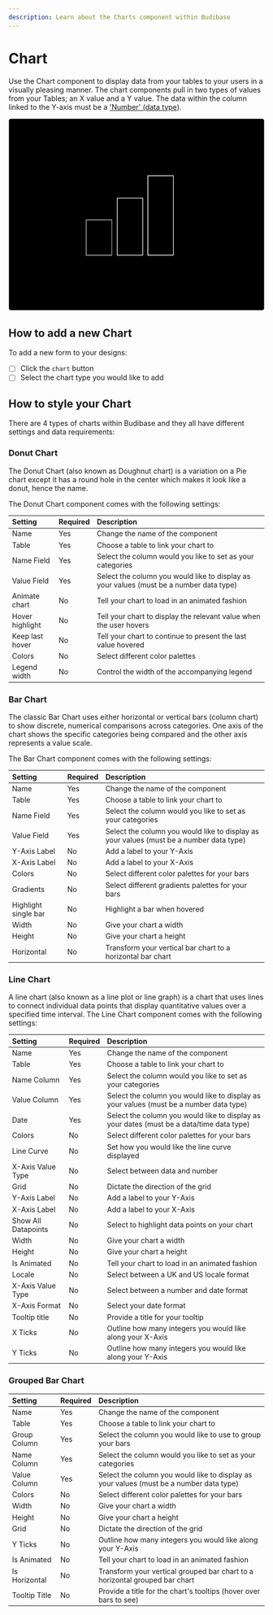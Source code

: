 ```yaml
---
description: Learn about the Charts component within Budibase
---
```


# Chart

Use the Chart component to display data from your tables to your users in a visually pleasing manner. The chart components pull in two types of values from your Tables; an X value and a Y value. The data within the column linked to the Y-axis must be a ['Number' \(data type](../../data/tables/columns.md)\).

![](../../.gitbook/assets/chart.png)

## How to add a new Chart

To add a new form to your designs:

* [ ] Click the `chart` button
* [ ] Select the chart type you would like to add

## How to style your Chart

There are 4 types of charts within Budibase and they all have different settings and data requirements:

### 

### Donut Chart

The Donut Chart \(also known as Doughnut chart\) is a variation on a Pie chart except it has a round hole in the center which makes it look like a donut, hence the name.

The Donut Chart component comes with the following settings:

| Setting | Required | Description |
| :--- | :--- | :--- |
| Name | Yes | Change the name of the component |
| Table | Yes | Choose a table to link your chart to |
| Name Field | Yes | Select the column would you like to set as your categories |
| Value Field | Yes | Select the column you would like to display as your values \(must be a number data type\) |
| Animate chart | No | Tell your chart to load in an animated fashion |
| Hover highlight | No | Tell your chart to display the relevant value when the user hovers |
| Keep last hover | No | Tell your chart to continue to present the last value hovered  |
| Colors | No | Select different color palettes |
| Legend width | No | Control the width of the accompanying legend |

### 

### Bar Chart

The classic Bar Chart uses either horizontal or vertical bars \(column chart\) to show discrete, numerical comparisons across categories. One axis of the chart shows the specific categories being compared and the other axis represents a value scale.

The Bar Chart component comes with the following settings:

| Setting | Required | Description |
| :--- | :--- | :--- |
| Name | Yes | Change the name of the component |
| Table | Yes | Choose a table to link your chart to |
| Name Field | Yes | Select the column would you like to set as your categories |
| Value Field | Yes | Select the column you would like to display as your values \(must be a number data type\) |
| Y-Axis Label | No | Add a label to your Y-Axis |
| X-Axis Label | No | Add a label to your X-Axis |
| Colors | No | Select different color palettes for your bars |
| Gradients | No | Select different gradients palettes for your bars |
| Highlight single bar | No | Highlight a bar when hovered |
| Width | No | Give your chart a width |
| Height | No | Give your chart a height |
| Horizontal | No | Transform your vertical bar chart to a horizontal bar chart |

### 

### Line Chart

A line chart \(also known as a line plot or line graph\) is a chart that uses lines to connect individual data points that display quantitative values over a specified time interval. The Line Chart component comes with the following settings:

| Setting | Required | Description |
| :--- | :--- | :--- |
| Name | Yes | Change the name of the component |
| Table | Yes | Choose a table to link your chart to |
| Name Column | Yes | Select the column would you like to set as your categories |
| Value Column | Yes | Select the column you would like to display as your values \(must be a number data type\) |
| Date  | Yes | Select the column you would like to display as your dates \(must be a data/time data type\) |
| Colors | No | Select different color palettes for your bars |
| Line Curve | No | Set how you would like the line curve displayed |
| X-Axis Value Type | No | Select between data and number |
| Grid | No | Dictate the direction of the grid |
| Y-Axis Label | No | Add a label to your Y-Axis |
| X-Axis Label | No | Add a label to your X-Axis |
| Show All Datapoints | No | Select to highlight data points on your chart |
| Width | No | Give your chart a width |
| Height | No | Give your chart a height |
| Is Animated | No | Tell your chart to load in an animated fashion |
| Locale | No | Select between a UK and US locale format |
| X-Axis Value Type | No | Select between a number and date format |
| X-Axis Format | No | Select your date format |
| Tooltip title | No | Provide a title for your tooltip |
| X Ticks | No | Outline how many integers you would like along your X-Axis |
| Y Ticks | No | Outline how many integers you would like along your Y-Axis |

### 

### Grouped Bar Chart

| Setting | Required | Description |
| :--- | :--- | :--- |
| Name | Yes | Change the name of the component |
| Table | Yes | Choose a table to link your chart to |
| Group Column | Yes | Select the column you would like to use to group your bars |
| Name Column | Yes | Select the column would you like to set as your categories |
| Value Column | Yes | Select the column you would like to display as your values \(must be a number data type\) |
| Colors | No | Select different color palettes for your bars |
| Width | No | Give your chart a width |
| Height | No | Give your chart a height |
| Grid | No | Dictate the direction of the grid |
| Y Ticks | No | Outline how many integers you would like along your Y-Axis |
| Is Animated | No | Tell your chart to load in an animated fashion |
| Is Horizontal | No | Transform your vertical grouped bar chart to a horizontal grouped bar chart |
| Tooltip Title | No | Provide a title for the chart's tooltips \(hover over bars to see\) |







